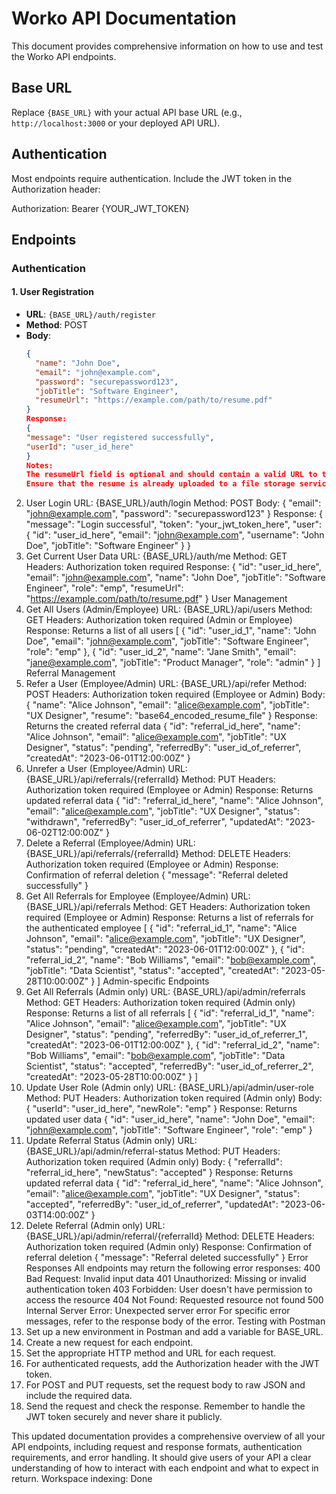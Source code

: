 # Worko API Documentation

This document provides comprehensive information on how to use and test the Worko API endpoints.

## Base URL

Replace `{BASE_URL}` with your actual API base URL (e.g., `http://localhost:3000` or your deployed API URL).

## Authentication

Most endpoints require authentication. Include the JWT token in the Authorization header:

Authorization: Bearer {YOUR_JWT_TOKEN}

## Endpoints

### Authentication

#### 1. User Registration

- **URL**: `{BASE_URL}/auth/register`
- **Method**: POST
- **Body**:
  ```json
  {
    "name": "John Doe",
    "email": "john@example.com",
    "password": "securepassword123",
    "jobTitle": "Software Engineer",
    "resumeUrl": "https://example.com/path/to/resume.pdf"
  }
  Response:
  {
  "message": "User registered successfully",
  "userId": "user_id_here"
  }
  Notes:
  The resumeUrl field is optional and should contain a valid URL to the user's resume.
  Ensure that the resume is already uploaded to a file storage service before sending this request.
  ```

2. User Login
   URL: {BASE_URL}/auth/login
   Method: POST
   Body:
   {
   "email": "john@example.com",
   "password": "securepassword123"
   }
   Response:
   {
   "message": "Login successful",
   "token": "your_jwt_token_here",
   "user": {
   "id": "user_id_here",
   "email": "john@example.com",
   "username": "John Doe",
   "jobTitle": "Software Engineer"
   }
   }
3. Get Current User Data
   URL: {BASE_URL}/auth/me
   Method: GET
   Headers: Authorization token required
   Response:
   {
   "id": "user_id_here",
   "email": "john@example.com",
   "name": "John Doe",
   "jobTitle": "Software Engineer",
   "role": "emp",
   "resumeUrl": "https://example.com/path/to/resume.pdf"
   }
   User Management
4. Get All Users (Admin/Employee)
   URL: {BASE_URL}/api/users
   Method: GET
   Headers: Authorization token required (Admin or Employee)
   Response: Returns a list of all users
   [
   {
   "id": "user_id_1",
   "name": "John Doe",
   "email": "john@example.com",
   "jobTitle": "Software Engineer",
   "role": "emp"
   },
   {
   "id": "user_id_2",
   "name": "Jane Smith",
   "email": "jane@example.com",
   "jobTitle": "Product Manager",
   "role": "admin"
   }
   ]
   Referral Management
5. Refer a User (Employee/Admin)
   URL: {BASE_URL}/api/refer
   Method: POST
   Headers: Authorization token required (Employee or Admin)
   Body:
   {
   "name": "Alice Johnson",
   "email": "alice@example.com",
   "jobTitle": "UX Designer",
   "resume": "base64_encoded_resume_file"
   }
   Response: Returns the created referral data
   {
   "id": "referral_id_here",
   "name": "Alice Johnson",
   "email": "alice@example.com",
   "jobTitle": "UX Designer",
   "status": "pending",
   "referredBy": "user_id_of_referrer",
   "createdAt": "2023-06-01T12:00:00Z"
   }
6. Unrefer a User (Employee/Admin)
   URL: {BASE_URL}/api/referrals/{referralId}
   Method: PUT
   Headers: Authorization token required (Employee or Admin)
   Response: Returns updated referral data
   {
   "id": "referral_id_here",
   "name": "Alice Johnson",
   "email": "alice@example.com",
   "jobTitle": "UX Designer",
   "status": "withdrawn",
   "referredBy": "user_id_of_referrer",
   "updatedAt": "2023-06-02T12:00:00Z"
   }
7. Delete a Referral (Employee/Admin)
   URL: {BASE_URL}/api/referrals/{referralId}
   Method: DELETE
   Headers: Authorization token required (Employee or Admin)
   Response: Confirmation of referral deletion
   {
   "message": "Referral deleted successfully"
   }
8. Get All Referrals for Employee (Employee/Admin)
   URL: {BASE_URL}/api/referrals
   Method: GET
   Headers: Authorization token required (Employee or Admin)
   Response: Returns a list of referrals for the authenticated employee
   [
   {
   "id": "referral_id_1",
   "name": "Alice Johnson",
   "email": "alice@example.com",
   "jobTitle": "UX Designer",
   "status": "pending",
   "createdAt": "2023-06-01T12:00:00Z"
   },
   {
   "id": "referral_id_2",
   "name": "Bob Williams",
   "email": "bob@example.com",
   "jobTitle": "Data Scientist",
   "status": "accepted",
   "createdAt": "2023-05-28T10:00:00Z"
   }
   ]
   Admin-specific Endpoints
9. Get All Referrals (Admin only)
   URL: {BASE_URL}/api/admin/referrals
   Method: GET
   Headers: Authorization token required (Admin only)
   Response: Returns a list of all referrals
   [
   {
   "id": "referral_id_1",
   "name": "Alice Johnson",
   "email": "alice@example.com",
   "jobTitle": "UX Designer",
   "status": "pending",
   "referredBy": "user_id_of_referrer_1",
   "createdAt": "2023-06-01T12:00:00Z"
   },
   {
   "id": "referral_id_2",
   "name": "Bob Williams",
   "email": "bob@example.com",
   "jobTitle": "Data Scientist",
   "status": "accepted",
   "referredBy": "user_id_of_referrer_2",
   "createdAt": "2023-05-28T10:00:00Z"
   }
   ]
10. Update User Role (Admin only)
    URL: {BASE_URL}/api/admin/user-role
    Method: PUT
    Headers: Authorization token required (Admin only)
    Body:
    {
    "userId": "user_id_here",
    "newRole": "emp"
    }
    Response: Returns updated user data
    {
    "id": "user_id_here",
    "name": "John Doe",
    "email": "john@example.com",
    "jobTitle": "Software Engineer",
    "role": "emp"
    }
11. Update Referral Status (Admin only)
    URL: {BASE_URL}/api/admin/referral-status
    Method: PUT
    Headers: Authorization token required (Admin only)
    Body:
    {
    "referralId": "referral_id_here",
    "newStatus": "accepted"
    }
    Response: Returns updated referral data
    {
    "id": "referral_id_here",
    "name": "Alice Johnson",
    "email": "alice@example.com",
    "jobTitle": "UX Designer",
    "status": "accepted",
    "referredBy": "user_id_of_referrer",
    "updatedAt": "2023-06-03T14:00:00Z"
    }
12. Delete Referral (Admin only)
    URL: {BASE_URL}/api/admin/referral/{referralId}
    Method: DELETE
    Headers: Authorization token required (Admin only)
    Response: Confirmation of referral deletion
    {
    "message": "Referral deleted successfully"
    }
    Error Responses
    All endpoints may return the following error responses:
    400 Bad Request: Invalid input data
    401 Unauthorized: Missing or invalid authentication token
    403 Forbidden: User doesn't have permission to access the resource
    404 Not Found: Requested resource not found
    500 Internal Server Error: Unexpected server error
    For specific error messages, refer to the response body of the error.
    Testing with Postman
13. Set up a new environment in Postman and add a variable for BASE_URL.
14. Create a new request for each endpoint.
15. Set the appropriate HTTP method and URL for each request.
16. For authenticated requests, add the Authorization header with the JWT token.
17. For POST and PUT requests, set the request body to raw JSON and include the required data.
18. Send the request and check the response.
    Remember to handle the JWT token securely and never share it publicly.

This updated documentation provides a comprehensive overview of all your API endpoints, including request and response formats, authentication requirements, and error handling. It should give users of your API a clear understanding of how to interact with each endpoint and what to expect in return.
Workspace indexing: Done
